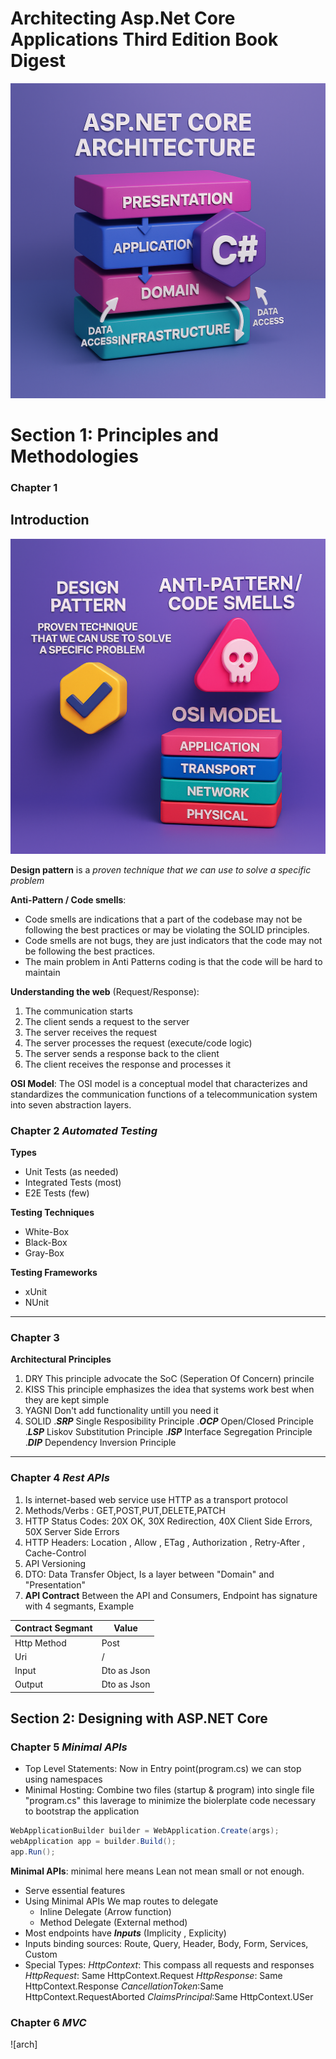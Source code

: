 # Architecting Asp.Net Core Applications Third Edition Book Digest
![arch](./arch.core.png)
# Section 1: Principles and Methodologies

### Chapter 1

## Introduction

![chapter-1-introduction](chapter-1.png)

**Design pattern** is a _proven technique that we can use to solve a specific problem_

**Anti-Pattern / Code smells**: 
- Code smells are indications that a part of the codebase may not be following the  best practices or may be violating the SOLID principles.
- Code smells are not bugs, they are just indicators that the code may not be following the best practices.
- The main problem in Anti Patterns coding is that the code will be hard to maintain

**Understanding the web** (Request/Response):
  1. The communication starts
  2. The client sends a request to the server
  3. The server receives the request 
  4. The server processes the request (execute/code logic)
  5. The server sends a response back to the client
  6. The client receives the response and processes it

**OSI Model**: The OSI model is a conceptual model that characterizes and standardizes the communication functions of a telecommunication system into seven abstraction layers.


### Chapter 2 *Automated Testing*
**Types**
- Unit Tests (as needed)
- Integrated Tests (most)
- E2E Tests (few)

**Testing Techniques**
- White-Box
- Black-Box
- Gray-Box

**Testing Frameworks**
- xUnit
- NUnit
---    
### Chapter 3
**Architectural Principles**
1. DRY
    This principle advocate the SoC (Seperation Of Concern) princile
2. KISS
    This principle emphasizes the idea that systems work best when they are kept simple 
3. YAGNI
    Don't add functionality untill you need it    
4. SOLID
.***SRP*** Single Resposibility Principle
.***OCP*** Open/Closed Principle
.***LSP*** Liskov Substitution Principle
.***ISP*** Interface Segregation Principle
.***DIP*** Dependency Inversion Principle

---

### Chapter 4 *Rest APIs*
1. Is internet-based web service use HTTP as a transport protocol
2. Methods/Verbs : GET,POST,PUT,DELETE,PATCH
3. HTTP Status Codes: 20X OK, 30X Redirection, 40X Client Side Errors, 50X Server Side Errors
4. HTTP Headers: Location , Allow , ETag , Authorization , Retry-After , Cache-Control
5. API Versioning
6. DTO: Data Transfer Object, Is a layer between "Domain" and "Presentation"
7. __API Contract__ Between the API and Consumers, Endpoint has signature with 4 segmants, Example

| Contract Segmant | Value |
| ---------------- | ----- |
| Http Method      | Post  |
| Uri              |  /    |
| Input            | Dto as Json  |
| Output           | Dto as Json  |


## Section 2: Designing with ASP.NET Core
### Chapter 5 *Minimal APIs*
* Top Level Statements: Now in Entry point(program.cs) we can stop using namespaces
* Minimal Hosting: Combine two files (startup & program) into single file "program.cs" this laverage to minimize the biolerplate code necessary to bootstrap the application
```C#
WebApplicationBuilder builder = WebApplication.Create(args);
webApplication app = builder.Build();
app.Run();
```
**Minimal APIs**: minimal here means Lean not mean small or not enough.
- Serve essential features
- Using Minimal APIs We map routes to delegate
    - Inline Delegate (Arrow function)
    - Method Delegate (External method)
- Most endpoints have _**Inputs**_ (Implicity , Explicity)
- Inputs binding sources: Route, Query, Header, Body, Form, Services, Custom
- Special Types: 
    _HttpContext_: This compass all requests and responses
    _HttpRequest_: Same HttpContext.Request
    _HttpResponse_: Same HttpContext.Response
    _CancellationToken_:Same HttpContext.RequestAborted
    _ClaimsPrincipal_:Same HttpContext.USer

### Chapter 6 *MVC*

![arch]
